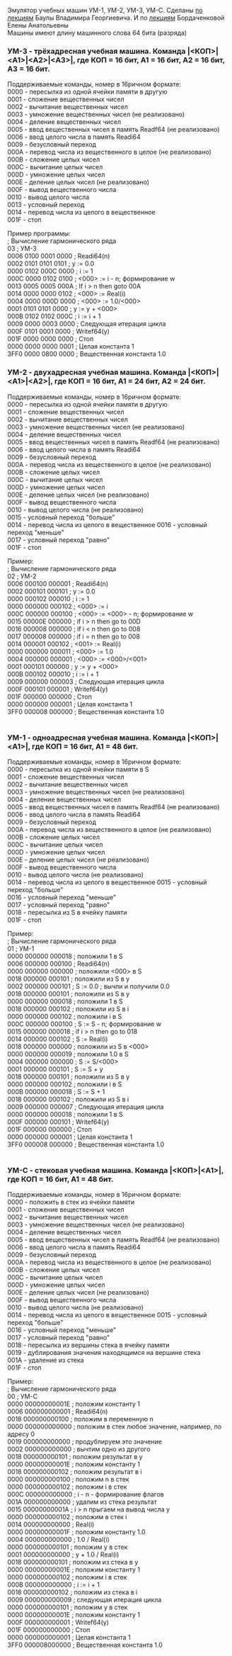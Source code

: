 Эмулятор учебных машин УМ-1, УМ-2, УМ-3, УМ-С.
Сделаны [по лекциям](https://github.com/xakep71k/machines/blob/master/docs/%D0%91%D0%B0%D1%83%D0%BB%D0%B0%20%D0%92.%D0%93.%20-%20%D0%92%D0%B2%D0%B5%D0%B4%D0%B5%D0%BD%D0%B8%D0%B5%20%D0%B2%20%D0%B0%D1%80%D1%85%D0%B8%D1%82%D0%B5%D0%BA%D1%82%D1%83%D1%80%D1%83%20%D0%AD%D0%92%D0%9C%20(2003).pdf) Баулы Владимира Георгиевича. И по [лекциям](https://www.youtube.com/playlist?list=PLASVL3c0TE-IrOZbXAr8yV9ngrMffSdSV) Бордаченковой Елены Анатольевны<br/>
Машины имеют длину машинного слова 64 бита (разряда)<br/>

### УМ-3 - трёхадресная учебная машина. Команда |<КОП>|\<A1\>|\<A2\>|\<A3\>|, где КОП = 16 бит, A1 = 16 бит, A2 = 16 бит, А3 = 16 бит.<br/>
Поддерживаемые команды, номер в 16ричном формате:<br/>
0000 - пересылка из одной ячейки памяти в другую<br/>
0001 - сложение вещественных чисел<br/>
0002 - вычитание вещественных чисел<br/>
0003 - умножение вещественных чисел (не реализовано)<br/>
0004 - деление вещественных чисел<br/>
0005 - ввод вещественных чисел в память Readf64 (не реализовано)<br/>
0006 - ввод целого числа в память Readi64<br/>
0009 - безусловный переход<br/>
000A - перевод числа из вещественного в целое (не реализовано)<br/>
000B - сложение целых чисел<br/>
000C - вычитание целых чисел<br/>
000D - умножение целых чисел<br/>
000E - деление целых чисел (не реализовано)<br/>
000F - вывод вещественного числа<br/>
0010 - вывод целого числа<br/>
0013 - условный переход<br/>
0014 - перевод числа из целого в вещественное<br/>
001F - стоп<br/>

Пример программы:<br/>
; Вычисление гармонического ряда<br/>
03 ; УМ-3<br/>
0006 0100 0001 0000 ; Readi64(n)<br/>
0002 0101 0101 0101 ; y := 0.0<br/>
0000 0102 000C 0000 ; i := 1<br/>
000C 0000 0102 0100 ; <000> := i - n; формирование w<br/>
0013 0005 0005 000A ; If i > n then goto 00A<br/>
0014 0000 0000 0102 ; <000> := Real(i)<br/>
0004 0000 000D 0000 ; <000> := 1.0/<000><br/>
0001 0101 0101 0000 ; y := y + <000><br/>
000B 0102 0102 000C ; i := i + 1<br/>
0009 0000 0003 0000 ; Следующая итерация цикла<br/>
000F 0101 0001 0000 ; Writef64(y)<br/>
001F 0000 0000 0000 ; Стоп<br/>
0000 0000 0000 0001 ; Целая константа 1<br/>
3FF0 0000 0800 0000 ; Вещественная константа 1.0<br/>


### УМ-2 - двухадресная учебная машина. Команда |<КОП>|\<A1\>|\<A2\>|, где КОП = 16 бит, A1 = 24 бит, A2 = 24 бит.<br/>

Поддерживаемые команды, номер в 16ричном формате:<br/>
0000 - пересылка из одной ячейки памяти в другую<br/>
0001 - сложение вещественных чисел<br/>
0002 - вычитание вещественных чисел<br/>
0003 - умножение вещественных чисел (не реализовано)<br/>
0004 - деление вещественных чисел<br/>
0005 - ввод вещественных чисел в память Readf64 (не реализовано)<br/>
0006 - ввод целого числа в память Readi64<br/>
0009 - безусловный переход<br/>
000A - перевод числа из вещественного в целое (не реализовано)<br/>
000B - сложение целых чисел<br/>
000C - вычитание целых чисел<br/>
000D - умножение целых чисел<br/>
000E - деление целых чисел (не реализовано)<br/>
000F - вывод вещественного числа<br/>
0010 - вывод целого числа (не реализовано)<br/>
0015 - условный переход "больше"<br/>
0014 - перевод числа из целого в вещественное
0016 - условный переход "меньше"<br/>
0017 - условный переход "равно"<br/>
001F - стоп<br/>

Пример:<br/>
; Вычисление гармонического ряда<br/>
02 ; УМ-2<br/>
0006 000100 000001 ; Readi64(n)<br/>
0002 000101 000101 ; y := 0.0<br/>
0000 000102 000010 ; i := 1<br/>
0000 000000 000102 ; <000> := i<br/>
000C 000000 000100 ; <000> := <000> - n; формирование w<br/>
0015 00000E 000000 ; if i > n then go to 00D<br/>
0016 000008 000000 ; if i < n then go to 008<br/>
0017 000008 000000 ; if i = n then go to 008<br/>
0014 000001 000102 ; <001> := Real(i)<br/>
0000 000000 000011 ; <000> := 1.0<br/>
0004 000000 000001 ; <000> := <000>/<001><br/>
0001 000101 000000 ; y := y + <000><br/>
000B 000102 000010 ; i := i + 1<br/>
0009 000000 000003 ; Следующая итерация цикла<br/>
000F 000101 000001 ; Writef64(y)<br/>
001F 000000 000000 ; Стоп<br/>
0000 000000 000001 ; Целая константа 1<br/>
3FF0 000008 000000 ; Вещественная константа 1.0<br/>
<br/>

### УМ-1 - одноадресная учебная машина. Команда |<КОП>|\<A1\>|, где КОП = 16 бит, A1 = 48 бит.<br/>

Поддерживаемые команды, номер в 16ричном формате:<br/>
0000 - пересылка из одной ячейки памяти в S<br/>
0001 - сложение вещественных чисел<br/>
0002 - вычитание вещественных чисел<br/>
0003 - умножение вещественных чисел (не реализовано)<br/>
0004 - деление вещественных чисел<br/>
0005 - ввод вещественных чисел в память Readf64 (не реализовано)<br/>
0006 - ввод целого числа в память Readi64<br/>
0009 - безусловный переход<br/>
000A - перевод числа из вещественного в целое (не реализовано)<br/>
000B - сложение целых чисел<br/>
000C - вычитание целых чисел<br/>
000D - умножение целых чисел<br/>
000E - деление целых чисел (не реализовано)<br/>
000F - вывод вещественного числа<br/>
0010 - вывод целого числа (не реализовано)<br/>
0014 - перевод числа из целого в вещественное
0015 - условный переход "больше"<br/>
0016 - условный переход "меньше"<br/>
0017 - условный переход "равно"<br/>
0018 - пересылка из S в ячейку памяти<br/>
001F - стоп<br/>

Пример:<br/>
; Вычисление гармонического ряда<br/>
01 ; УМ-1<br/>
0000 000000 000018 ; положили 1 в S<br/>
0006 000000 000100 ; Readi64(n)<br/>
0000 000000 000000 ; положили <000> в S<br/>
0018 000000 000101 ; положили из S в y<br/>
0002 000000 000101 ; S := 0.0 ; вычли и получили 0.0<br/>
0018 000000 000101 ; положили из S в y<br/>
0000 000000 000018 ; положили 1 в S<br/>
0018 000000 000102 ; положили из S в i<br/>
0000 000000 000102 ; положили i в S<br/>
000C 000000 000100 ; S := S - n; формирование w<br/>
0015 000000 000018 ; if i > n then go to 018<br/>
0014 000000 000102 ; S := Real(i)<br/>
0018 000000 000000 ; положили из S в <000><br/>
0000 000000 000019 ; положили 1.0 в S<br/>
0004 000000 000000 ; S := S/<000><br/>
0001 000000 000101 ; S := S + y<br/>
0018 000000 000101 ; положили из S в y<br/>
0000 000000 000102 ; положили i в S<br/>
000B 000000 000018 ; S := S + 1<br/>
0018 000000 000102 ; положили из S в i<br/>
0009 000000 000007 ; Следующая итерация цикла<br/>
0000 000000 000018 ; положили 1 в S<br/>
000F 000000 000101 ; Writef64(y)<br/>
001F 000000 000000 ; Стоп<br/>
0000 000000 000001 ; Целая константа 1<br/>
3FF0 000008 000000 ; Вещественная константа 1.0<br/>
<br/>

### УМ-С - стековая учебная машина. Команда |<КОП>|\<A1\>|, где КОП = 16 бит, A1 = 48 бит.<br/>

Поддерживаемые команды, номер в 16ричном формате:<br/>
0000 - положить в стек из ячейки памяти<br/>
0001 - сложение вещественных чисел<br/>
0002 - вычитание вещественных чисел<br/>
0003 - умножение вещественных чисел (не реализовано)<br/>
0004 - деление вещественных чисел<br/>
0005 - ввод вещественных чисел в память Readf64 (не реализовано)<br/>
0006 - ввод целого числа в память Readi64<br/>
0009 - безусловный переход<br/>
000A - перевод числа из вещественного в целое (не реализовано)<br/>
000B - сложение целых чисел<br/>
000C - вычитание целых чисел<br/>
000D - умножение целых чисел<br/>
000E - деление целых чисел (не реализовано)<br/>
000F - вывод вещественного числа<br/>
0010 - вывод целого числа (не реализовано)<br/>
0014 - перевод числа из целого в вещественное
0015 - условный переход "больше"<br/>
0016 - условный переход "меньше"<br/>
0017 - условный переход "равно"<br/>
0018 - пересылка из вершины стека в ячейку памяти<br/>
0019 - дублирования значения находящимся на вершине стека<br/>
001A - удаление из стека<br/>
001F - стоп<br/>

Пример:<br/>
; Вычисление гармонического ряда<br/>
00 ; УМ-С<br/>
0000 00000000001E ; положим константу 1<br/>
0006 000000000001 ; Readi64(n)<br/>
0018 000000000100 ; положим в переменную n<br/>
0000 000000000000 ; положим в стек любое значение, например, по адресу 0<br/>
0019 000000000000 ; продублируем это значение<br/>
0002 000000000000 ; вычтим одно из другого<br/>
0018 000000000101 ; положим результат в y<br/>
0000 00000000001E ; положим константу 1<br/>
0018 000000000102 ; положим результат в i<br/>
0000 000000000100 ; положим n в стек<br/>
0000 000000000102 ; положим i в стек<br/>
000C 000000000000 ; i - n - формирование флагов<br/>
001A 000000000000 ; удалим из стека результат<br/>
0015 00000000001A ; i > n прыгаем на вывод числа y<br/>
0000 000000000102 ; положим в стек i<br/>
0014 000000000000 ; Real(i)<br/>
0000 00000000001F ; положим константу 1.0<br/>
0004 000000000000 ; 1.0 / Real(i)<br/>
0000 000000000101 ; положим y в стек<br/>
0001 000000000000 ; y + 1.0 / Real(i)<br/>
0018 000000000101 ; положим из стека в y<br/>
0000 00000000001E ; положим константу 1<br/>
0000 000000000102 ; положим i в стек<br/>
000B 000000000000 ; i := i + 1<br/>
0018 000000000102 ; положим из стека в i<br/>
0009 000000000009 ; следующая итерация цикла<br/>
0000 000000000101 ; положим y в стек<br/>
0000 00000000001E ; положим константу 1<br/>
000F 000000000001 ; Writef64(y)<br/>
001F 000000000000 ; Стоп<br/>
0000 000000000001 ; Целая константа 1<br/>
3FF0 000008000000 ; Вещественная константа 1.0<br/>
